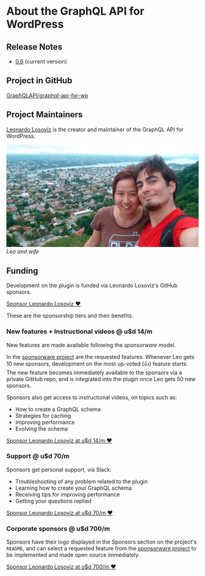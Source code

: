 # About the GraphQL API for WordPress

## Release Notes

- [0.6](release-notes/0.6.md) (current version)

## Project in GitHub

[GraphQLAPI/graphql-api-for-wp](https://github.com/GraphQLAPI/graphql-api-for-wp/)

## Project Maintainers

[Leonardo Losoviz](https://leoloso.com) is the creator and maintainer of the GraphQL API for WordPress.

![Leo and wife](../images/jun-e-leo.jpg)<br/>_Leo and wife_

## Funding

Development on the plugin is funded via Leonardo Losoviz's GitHub sponsors.

<a class="btn" href="https://github.com/sponsors/leoloso/">Sponsor Leonardo Losoviz ❤️</a>

These are the sponsorship tiers and their benefits.

### New features + Instructional videos @ u$d 14/m

New features are made available following the _sponsorware_ model.

In the [sponsorware project](https://github.com/GraphQLAPI/graphql-api-for-wp/projects/2) are the requested features. Whenever Leo gets 10 new sponsors, development on the most up-voted (👍) feature starts. The new feature becomes immediately available to the sponsors via a private GitHub repo, and is integrated into the plugin once Leo gets 50 new sponsors.

Sponsors also get access to instructional videos, on topics such as:

- How to create a GraphQL schema
- Strategies for caching
- Improving performance
- Evolving the schema

<a class="btn" href="https://github.com/sponsors/leoloso/sponsorships?sponsor=leoloso&tier_id=41767&preview=false">Sponsor Leonardo Losoviz at u$d 14/m ❤️</a>

### Support @ u$d 70/m

Sponsors get personal support, via Slack:

- Troubleshooting of any problem related to the plugin
- Learning how to create your GraphQL schema
- Receiving tips for improving performance
- Getting your questions replied

<a class="btn" href="https://github.com/sponsors/leoloso/sponsorships?sponsor=leoloso&tier_id=41769&preview=false">Sponsor Leonardo Losoviz at u$d 70/m ❤️</a>

### Corporate sponsors @ u$d 700/m

Sponsors have their logo displayed in the Sponsors section on the project's `README`, and can select a requested feature from the [sponsorware project](https://github.com/GraphQLAPI/graphql-api-for-wp/projects/2) to be implemented and made open source immediately.

<a class="btn" href="https://github.com/sponsors/leoloso/sponsorships?sponsor=leoloso&tier_id=41770&preview=false">Sponsor Leonardo Losoviz at u$d 700/m ❤️</a>
